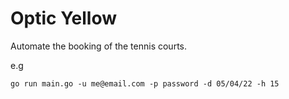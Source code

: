 # Optic Yellow

Automate the booking of the tennis courts.

e.g
```
go run main.go -u me@email.com -p password -d 05/04/22 -h 15
```
